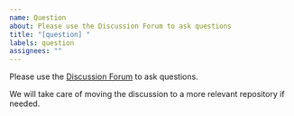 ```yaml
---
name: Question
about: Please use the Discussion Forum to ask questions
title: "[question] "
labels: question
assignees: ""
---
```


Please use the [Discussion Forum](https://github.com/openwisp/django-swappable-models/discussions) to ask questions.

We will take care of moving the discussion to a more relevant repository if needed.
